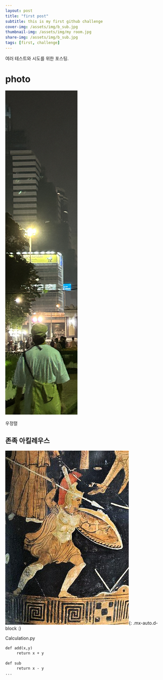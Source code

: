 ```yaml
---
layout: post
title: "first post"
subtitle: this is my first github challenge
cover-img: /assets/img/b_sub.jpg
thumbnail-img: /assets/img/my room.jpg
share-img: /assets/img/b_sub.jpg
tags: [first, challenge]
---
```


여러 테스트와 시도를 위한 포스팅.

# photo
![long](/assets/img/b_walk.jpg)

우정렬
## 존족 아킬레우스
![warrior](/assets/img/achil.jpg){: .mx-auto.d-block :}


Calculation.py
~~~
def add(x,y)
     return x + y

def sub
     return x - y
...
~~~
